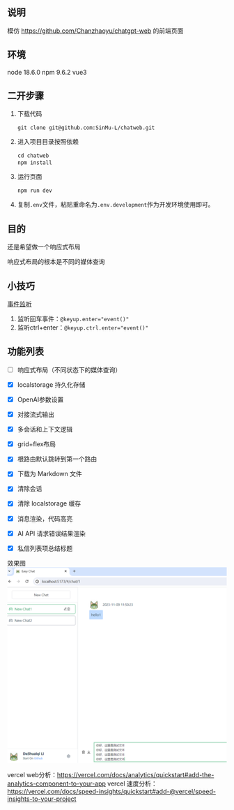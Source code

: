 ## 说明
模仿 https://github.com/Chanzhaoyu/chatgpt-web 的前端页面

## 环境
node 18.6.0
npm 9.6.2
vue3

## 二开步骤
1. 下载代码 
    ```shell
    git clone git@github.com:SinMu-L/chatweb.git
    ```
2. 进入项目目录按照依赖
    ```shell
    cd chatweb
    npm install
    ```
3. 运行页面
    ```shell
    npm run dev
    ```
4. 复制`.env`文件，粘贴重命名为`.env.development`作为开发环境使用即可。


## 目的
还是希望做一个响应式布局

响应式布局的根本是不同的媒体查询


## 小技巧

[事件监听](https://cn.vuejs.org/guide/essentials/event-handling.html#system-modifier-keys)
1. 监听回车事件：`@keyup.enter="event()"`
2. 监听ctrl+enter：`@keyup.ctrl.enter="event()"`


## 功能列表

- [ ] 响应式布局（不同状态下的媒体查询）
- [x] localstorage 持久化存储
- [x] OpenAI参数设置
- [x] 对接流式输出
- [x] 多会话和上下文逻辑
- [x] grid+flex布局
- [x] 根路由默认跳转到第一个路由
- [x] 下载为 Markdown 文件
- [x] 清除会话
- [x] 清除 localstorage 缓存
- [x] 消息渲染，代码高亮
- [x] AI API 请求错误结果渲染
- [x] 私信列表项总结标题


效果图
![alt text](image.png)


vercel web分析：https://vercel.com/docs/analytics/quickstart#add-the-analytics-component-to-your-app
vercel 速度分析：https://vercel.com/docs/speed-insights/quickstart#add-@vercel/speed-insights-to-your-project

